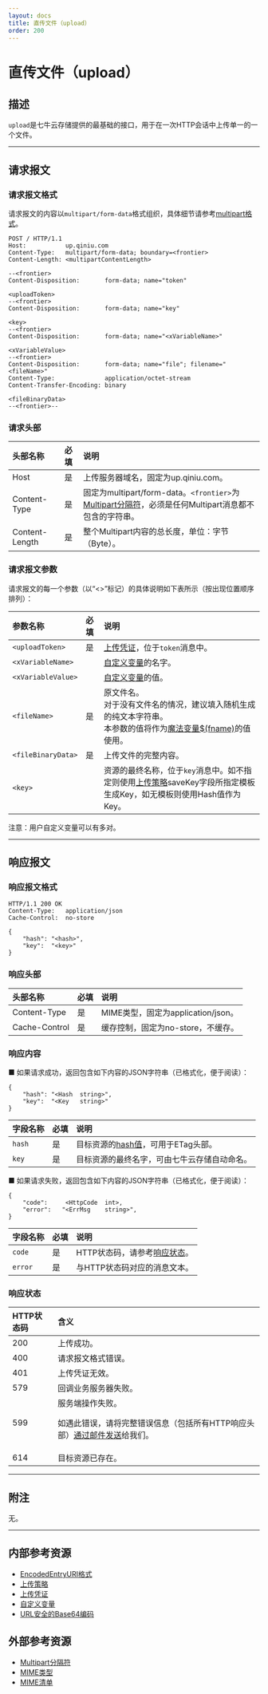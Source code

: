 ```yaml
---
layout: docs
title: 直传文件（upload）
order: 200
---
```


<a id="upload"></a>
# 直传文件（upload）

<a id="upload-description"></a>
## 描述

`upload`是七牛云存储提供的最基础的接口，用于在一次HTTP会话中上传单一的一个文件。  

---

<a id="upload-request"></a>
## 请求报文

<a id="upload-request-syntax"></a>
### 请求报文格式

请求报文的内容以`multipart/form-data`格式组织，具体细节请参考[multipart格式][multipartFrontierHref]。  

```
POST / HTTP/1.1
Host:           up.qiniu.com
Content-Type:   multipart/form-data; boundary=<frontier>
Content-Length: <multipartContentLength>

--<frontier>
Content-Disposition:       form-data; name="token"

<uploadToken>
--<frontier>
Content-Disposition:       form-data; name="key"

<key>
--<frontier>
Content-Disposition:       form-data; name="<xVariableName>"

<xVariableValue>
--<frontier>
Content-Disposition:       form-data; name="file"; filename="<fileName>"
Content-Type:              application/octet-stream
Content-Transfer-Encoding: binary

<fileBinaryData>
--<frontier>--
```

<a id="upload-request-header"></a>
### 请求头部

头部名称       | 必填 | 说明
:------------- | :--- | :------------------------------------------
Host           | 是   | 上传服务器域名，固定为up.qiniu.com。
Content-Type   | 是   | 固定为multipart/form-data。`<frontier>`为[Multipart分隔符][multipartFrontierHref]，必须是任何Multipart消息都不包含的字符串。
Content-Length | 是   | 整个Multipart内容的总长度，单位：字节（Byte）。

<a id="upload-request-params"></a>
### 请求报文参数

请求报文的每一个参数（以“<>”标记）的具体说明如下表所示（按出现位置顺序排列）：  

参数名称                      | 必填 | 说明
:---------------------------- | :--- | :-----------------------------------------
`<uploadToken>`               | 是   | [上传凭证][uploadTokenHref]，位于`token`消息中。
`<xVariableName>`             |      | [自定义变量][xVariablesHref]的名字。
`<xVariableValue>`            |      | [自定义变量][xVariablesHref]的值。
`<fileName>`                  | 是   | 原文件名。<br>对于没有文件名的情况，建议填入随机生成的纯文本字符串。<br>本参数的值将作为[魔法变量$(fname)](../../overview/up/response/vars.html#magicvar-fname)的值使用。
`<fileBinaryData>`            | 是   | 上传文件的完整内容。
`<key>`                       |      | 资源的最终名称，位于`key`消息中。如不指定则使用[上传策略][putPolicyHref]saveKey字段所指定模板生成Key，如无模板则使用Hash值作为Key。

注意：用户自定义变量可以有多对。  

---

<a id="upload-response"></a>
## 响应报文

<a id="upload-response-syntax"></a>
### 响应报文格式

```
HTTP/1.1 200 OK
Content-Type:   application/json
Cache-Control:  no-store

{
    "hash": "<hash>",
    "key":  "<key>"
}
```

<a id="upload-response-header"></a>
### 响应头部

头部名称       | 必填 | 说明
:------------- | :--- | :------------------------------------------
Content-Type   | 是   | MIME类型，固定为application/json。
Cache-Control  | 是   | 缓存控制，固定为no-store，不缓存。

<a id="upload-response-content"></a>
### 响应内容

■ 如果请求成功，返回包含如下内容的JSON字符串（已格式化，便于阅读）：  

```
{
    "hash": "<Hash  string>",
    "key":  "<Key   string>"
}
```

字段名称 | 必填 | 说明                              
:------- | :--- | :--------------------------------------------------------------------
`hash`   | 是   | 目标资源的[hash值](../../overview/appendix.html#qiniu-etag)，可用于ETag头部。
`key`    | 是   | 目标资源的最终名字，可由七牛云存储自动命名。

■ 如果请求失败，返回包含如下内容的JSON字符串（已格式化，便于阅读）：  

```
{
	"code":     <HttpCode  int>, 
    "error":   "<ErrMsg    string>",
}
```

字段名称     | 必填 | 说明                              
:----------- | :--- | :--------------------------------------------------------------------
`code`       | 是   | HTTP状态码，请参考[响应状态](#upload-response-status)。
`error`      | 是   | 与HTTP状态码对应的消息文本。

<a id="upload-response-status"></a>
### 响应状态

HTTP状态码 | 含义
:--------- | :--------------------------
200        | 上传成功。
400	       | 请求报文格式错误。
401        | 上传凭证无效。
579        | 回调业务服务器失败。
599	       | 服务端操作失败。<p>如遇此错误，请将完整错误信息（包括所有HTTP响应头部）[通过邮件发送][sendBugReportHref]给我们。
614        | 目标资源已存在。

---

<a id="upload-remarks"></a>
## 附注

无。

---

<a id="upload-internal-resources"></a>
## 内部参考资源

- [EncodedEntryURI格式][encodedEntryURIHref]
- [上传策略][putPolicyHref]
- [上传凭证][uploadTokenHref]
- [自定义变量][xVariablesHref]
- [URL安全的Base64编码][urlsafeBase64Href]

<a id="upload-external-resources"></a>
## 外部参考资源

- [Multipart分隔符][multipartFrontierHref]
- [MIME类型][mimeTypeHref]
- [MIME清单][mimeTypeListHref]

[encodedEntryURIHref]:          ../data-formats.html#data-format-encoded-entry-uri "EncodedEntryURI格式"

[uploadTokenHref]:          ../security/upload-token.html                                "上传凭证"
[putPolicyHref]:            ../security/put-policy.html                                  "上传策略"
[xVariablesHref]:           ../../overview/up/response/vars.html#xvar                    "自定义变量"

[multipartFrontierHref]:    http://en.wikipedia.org/wiki/MIME#Multipart_messages           "Multipart分隔符"
[mimeTypeHref]:             http://en.wikipedia.org/wiki/MIME                              "MIME类型"
[mimeTypeListHref]:         http://www.iana.org/assignments/media-types/media-types.xhtml  "MIME清单"
[urlsafeBase64Href]: ../../overview/appendix.html#urlsafe-base64 "URL安全的Base64编码"

[sendBugReportHref]:    mailto:support@qiniu.com?subject=599错误日志     "发送错误报告"

